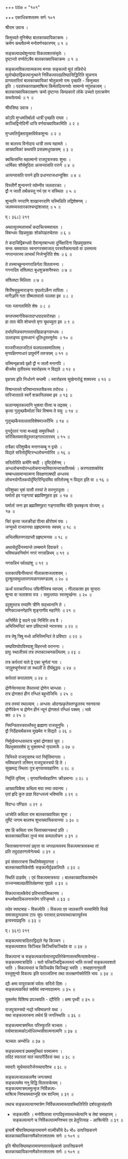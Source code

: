 +++
title = "१०१"

+++
एकाधिकशततमः सर्गः १०१  
  
श्रीराम उवाच ।  
  
किमुच्यते मुनिश्रेष्ठ बालकाख्यायिकाक्रमः ।  
क्रमेण कथयैतन्मे मनोवर्णनकारणम् ॥ १ ॥  
  
सङ्कल्पादर्थशून्याया विकल्पशतसंसृतेः ।  
दृष्टान्तो वर्ण्यतेऽत्रैव बालकाख्यायिकाक्रमः ॥ १ ॥  
  
सङ्कल्पविकल्पात्मकस्य मनसः सङ्कल्पो मूलं तन्निरोधे   
मूलोच्छेदाद्विकल्पानुत्थाने निर्विकल्पपदप्रतिष्ठासिद्धिरिति सूचनाय   
प्रागवतारितां बालकाख्यायिकां श्रोतुकामो रामः पृच्छति - किमुच्यत   
इति । पदसंस्कारपक्षमाश्रित्य किमेतदित्यनयोः सामान्ये नपुंसकत्वम् ।   
बालकाख्यायिकालक्षणः क्रमो दृष्टान्तः किम्प्रकारो लोके उच्यते एतत्क्रमेण   
कथयेत्यर्थः ॥ १ ॥  
  
श्रीवसिष्ठ उवाच ।  
  
कोऽपि मुग्धमतिर्बालो धात्रीं पृच्छति राघव ।  
काञ्चिद्विनोदिनीं धात्रि वर्णयाख्यायिकामिति ॥ २ ॥  
  
मुग्धमतिर्युक्तायुक्तविवेकशून्यः ॥ २ ॥  
  
सा बालस्य विनोदाय धात्री तस्य महामते ।  
आख्यायिकां कथयति प्रसन्नमधुराक्षसम् ॥ ३ ॥  
  
क्वचित्सन्ति महात्मानो राजपुत्रास्त्रयः शुभाः ।  
धार्मिकाः शौर्यमुदिता अत्यन्तासति पत्तने ॥ ४ ॥  
  
अत्यन्तासति पत्तने इति प्रधानराजधान्युक्तिः ॥ ४ ॥  
  
विस्तीर्णे शून्यनगरे व्योम्नीव जलतारकाः ।  
द्वौ न जातौ तथैकस्तु गर्भ एव न संस्थितः ॥ ५ ॥  
  
शून्यानि नगराणि शाखानगराणि यस्मिन्निति तद्विशेषणम् ।   
जलमय्यस्तारकाश्चन्द्रांशत्वात् ॥ ५ ॥  
  
प्। ३६८) २१९  
  
अथात्युत्तमलाभार्थं कदाचित्समवायतः ।  
विबन्धवः खिन्नमुखाः शोकोपहतचेतसः ॥ ६ ॥  
  
ते कदाचिद्विबन्धवो दैवान्मृतबान्धवा दुर्भिक्षादिना खिन्नमुखाश्च   
सन्तः समवायतः स्वनागरसमाजात् परस्परैकमत्यतो वा उत्तमस्य   
नगरान्तरस्य लाभार्थं निर्जग्मुरिति शेषः ॥ ६ ॥  
  
ते तस्माच्छून्यनगरान्निर्गता वितताननाः ।  
गगनादिव संश्लिष्टा बुधशुक्रशनैश्चराः ॥ ७ ॥  
  
संश्लिष्टा मिलिताः ॥ ७ ॥  
  
शिरीषसुकुमाराङ्गाः पृष्ठतोऽर्केण तापिताः ।  
मार्गेऽहनि गता ग्रीष्मतापार्ताः पल्लवा इव ॥ ८ ॥  
  
गताः म्लानतामिति शेषः ॥ ८ ॥  
  
सन्तप्तमार्गसिकतादग्धपादसरोरुहाः ।  
हा तात चेति शोचन्तो मृगा यूथच्युता इव ॥ ९ ॥  
  
दर्भाग्रभिन्नचरणास्तापखिन्नाङ्गसन्धयः ।  
उल्लङ्घ्य दूरमध्वानं धूलिधूसरमूर्तयः ॥ १० ॥  
  
मञ्जरीजालजटिलं फलपल्लवमालितम् ।  
मृगपक्षिगणाधारं प्रापुर्मार्गे तरुत्रयम् ॥ ११ ॥  
  
यस्मिन्वृक्षत्रये वृक्षौ द्वौ न जातौ मनागपि ।  
बीजमेव तृतीयस्य स्वारोहस्य न विद्यते ॥ १२ ॥  
  
वृक्षत्रय इति निर्धारणे सप्तमी । स्वारोहस्य सुखेनारोढुं शक्यस्य ॥ १२ ॥  
  
विश्रान्तास्ते परिश्रान्तास्तत्रैकस्य तरोरधः ।  
पारिजाततले स्वर्गे शक्रानिलयमा इव ॥ १३ ॥  
  
फलान्यमृतकल्पानि भुक्त्वा पीत्वा च तद्रसम् ।  
कृत्वा गुलुच्छकैर्मालां चिरं विश्रम्य ते ययुः ॥ १४ ॥  
  
गुलुच्छकैस्तल्लताविशेषमञ्जरीभिः ॥ १४ ॥  
  
पुनर्दूरतरं गत्वा मध्याह्ने समुपस्थिते ।  
सरित्त्रितयमासेदुस्तरङ्गतरलारवम् ॥ १५ ॥  
  
तत्रैका परिशुष्कैव मनागप्यम्बु न द्वयोः ।  
विद्यते सरितोर्दृष्टिरन्धलोचनयोरिव ॥ १६ ॥  
  
सरितोरिति कर्मणि षष्ठी । दृष्टिर्दर्शनम् ।   
अन्धलोचनयोरन्धलोचनाभ्यामिवात्यन्तासतीत्यर्थः । करणताशक्तेरेव   
सम्बन्धसामान्यात्मना विवक्षणात्षष्ठी अन्धस्य   
लोचनयोर्गोलकयोर्दृष्टिरिन्द्रियमिव सरितोरम्बु न विद्यत इति वा ॥ १६ ॥  
  
परिशुष्का भृशं यासौ तस्यां ते सस्नुरादृताः ।  
घर्मार्ता इव गङ्गायां ब्रह्मविष्णुहरा इव ॥ १७ ॥  
  
घर्मार्ता जना इव ब्रह्मविष्णुहरा गङ्गायामिव चेति पृथक्कृत्य योज्यम् ॥   
१७ ॥  
  
चिरं कृत्वा जलक्रीडां पीत्वा क्षीरोपमं पयः ।  
जग्मुस्ते राजतनयाः प्रहृष्टमनसः स्वयम् ॥ १८ ॥  
  
अभिलषितनगरप्राप्तौ प्रहृष्टमनसः ॥ १८ ॥  
  
अथासेदुर्दिनस्यान्ते लम्बमाने दिवाकरे ।  
भविष्यन्नवनिर्माणं नगरं नगसन्निभम् ॥ १९ ॥  
  
नगसन्निभं पर्वतप्रांशु ॥ १९ ॥  
  
पताकापद्मिनीव्याप्तं नीलाकाशजलाशयम् ।  
दूरश्रुतसमुल्लापगायन्नागरमण्डलम् ॥ २० ॥  
  
ऊर्ध्वं पताकाभिरधः पद्मिनीभिश्च व्याप्तम् । नीलाकाशा इव सुन्दराः   
शून्या वा जलाशया यत्र । समुल्लापाः स्वरमूर्च्छनाः ॥ २० ॥  
  
ददृशुस्तत्र रम्याणि त्रीणि सद्भवनानि ते ।  
मणिकाञ्चनगेहानि शृङ्गाणीव महागिरेः ॥ २१ ॥  
  
अनिर्मिते द्वे सदने एकं निर्भित्ति तत्र वै ।  
अभित्तिमन्दिरं चारु प्रविष्टास्ते नरास्त्रयः ॥ २२ ॥  
  
तत्र तेषु त्रिषु मध्ये अभित्तिमन्दिरं ते प्रविष्टाः ॥ २२ ॥  
  
सम्प्रविश्योपविश्याशु विहरन्तो वराननाः ।  
प्रापुः स्थालीत्रयं तत्र तप्तकाञ्चनकल्पितम् ॥ २३ ॥  
  
तत्र कर्परतां याते द्वे एका चूर्णतां गता ।  
जगृहुश्चूर्णरूपां तां स्थालीं ते दीर्घबुद्धयः ॥ २४ ॥  
  
कर्परतां कपालताम् ॥ २४ ॥  
  
द्रोणैर्नवनवत्या तैस्तस्यां द्रोणेन चान्धसः ।  
तत्र द्रोणशतं हीनं रन्धितं बहुभोजिभिः ॥ २५ ॥  
  
तत्र तस्यां स्थाल्याम् । अन्धसः ओदनप्रकृतेस्तण्डुलस्य नवनवत्या   
द्रोणैरेकेन च द्रोणेन हीनं न्यूनं द्रोणशतं रन्धितं पक्वम् । भावे   
क्तः ॥ २५ ॥  
  
निमन्त्रितास्त्रयस्तैस्तु ब्राह्मणा राजसूनुभिः ।  
द्वौ निर्देहावथैकस्य मुखमेव न विद्यते ॥ २६ ॥  
  
निर्मुखेनान्धसस्तत्र भुक्तं द्रोणशतं सुत ।  
विप्रभुक्तावशेषं तु भुक्तमन्धो नृपात्मजैः ॥ २७ ॥  
  
त्रिभिस्ते राजपुत्राश्च परां निर्वृतिमागताः ।  
भविष्यन्नगरे तस्मिन् राजपुत्रास्त्रयो हि ते ।  
सुखमद्य स्थिताः पुत्र मृगयाव्यवहारिणः ॥ २८ ॥  
  
निर्वृतिं तृप्तिम् । मृगयाभिर्व्यवहारिणः क्रीडमानाः ॥ २८ ॥  
  
आख्यायिकैषा कथिता मया रम्या तवानघ ।  
एतां हृदि कुरु प्राज्ञ विदग्धस्त्वं भविष्यसि ॥ २९ ॥  
  
विदग्धः पण्डितः ॥ २९ ॥  
  
धात्र्येति कथिता राम बालकाख्यायिका शुभा ।  
तुष्टिं जगाम बालश्च शुभाख्यायिकयानया ॥ ३० ॥  
  
एषा हि कथिता राम चित्ताख्यानकथां प्रति ।  
बालकाख्यायिका तुभ्यं मया कमललोचन ॥ ३१ ॥  
  
चित्ताख्यानानन्तरं प्रवृत्ता या जगत्प्रत्ययस्य विकल्पमात्रत्वकथा तां   
प्रति तदुदाहरणत्वेनेत्यर्थः ॥ ३१ ॥  
  
इयं संसाररचना स्थितिमेवमुपागता ।  
बालकाख्यायिकेवोग्रैः सङ्कल्पैर्दृढकल्पितैः ॥ ३२ ॥  
  
स्थितिं दार्ढ्यम् । एवं विकल्पमात्ररूपा । बालकाख्यायिकाशब्देन   
तज्जन्यबालप्रतीतिर्लक्षणया गृह्यते ॥ ३२ ॥  
  
विकल्पजालकैवेयं प्रतिभासात्मिकानघ ।  
बन्धमोक्षादिकलनारूपेण परिजृम्भते ॥ ३३ ॥  
  
तदेव स्पष्टमाह - विकल्पेति । विकल्पा एव जालकानि यस्यामिति विग्रहे   
समासादुत्पन्नस्य टापः सुपः परत्वात् प्रत्ययस्थात्कात्पूर्वस्य   
इत्यस्याप्रवृत्तिः ॥ ३३ ॥  
  
प्। ३६९) २१९  
  
सङ्कल्पमात्रादितरद्विद्यते नेह किञ्चन ।  
सङ्कल्पवशतः किञ्चिन्न किञ्चित्किञ्चिदेव वा ॥ ३४ ॥  
  
विकल्पानां च सङ्कल्पकार्यत्वात्तद्व्यतिरेकेणासत्त्वमित्याशयेनाह -   
सङ्कल्पमात्रादिति । यतो यत्किञ्चिद्विकल्परूपं भाति तत्सर्वं सङ्कल्पवशतो   
भाति । विकल्पभातं च किञ्चिन्नैव किञ्चिद्वा भवति । शब्दज्ञानानुपाती   
वस्तुशून्यो विकल्पः इति पतञ्जलिना तथा तल्लक्षणोक्तेरिति भावः ॥ ३४ ॥  
  
द्यौः क्षमा वायुराकाशं पर्वताः सरितो दिशः ।  
सङ्कल्पकचितं सर्वमेवं स्वप्नवदात्मनः ॥ ३५ ॥  
  
युक्तमेव विशिष्य प्रपञ्चयति - द्यौरिति । क्षमा पृथ्वी ॥ ३५ ॥  
  
राजपुत्रास्त्रयो नद्यो भविष्यन्नगरे यथा ।  
यथा सङ्कल्परचना तथेयं हि जगत्स्थितिः ॥ ३६ ॥  
  
सङ्कल्पमात्रमभितः परिस्फुरति चञ्चलः ।  
पयोमात्रात्मकोऽभोधिरम्भसीवात्मनात्मनि ॥ ३७ ॥  
  
चञ्चलः अम्भोधिः ॥ ३७ ॥  
  
सङ्कल्पमात्रं प्रथममुत्थितं परमात्मनः ।  
तदिदं स्फारतां यातं व्यापारैर्दिवसं यथा ॥ ३८ ॥  
  
व्यापारैः सूर्यव्यापारैर्जनव्यापारैश्च ॥ ३८ ॥  
  
सङ्कल्पजालकलनैव जगत्समग्रं  
सङ्कल्पमेव ननु विद्धि विलासचेत्यम् ।  
सङ्कल्पमात्रमलमुत्सृज निर्विकल्प-  
माश्रित्य निश्चयमवाप्नुहि राम शान्तिम् ॥ ३९ ॥  
  
तथाच सङ्कल्पत्यागमात्रेण निर्विकल्पस्वरूपावस्थितिरिति दर्शयन्नुपसंहरति   
- सङ्कल्पेति । मनोविलासा रागादिवृत्तयस्तच्चेत्यानि च तेषां समाहारम् ।   
सङ्कल्पत्यागे च निर्विकल्पात्मनिश्चय एव हेतुरित्याह - आश्रित्येति ॥ ३९ ॥  
  
इत्यार्षे श्रीवासिष्ठमहारामायणे वाल्मीकीये दे० मो० उत्पत्तिप्रकरणे   
बालकाख्यायिकानामैकोत्तरशततमः सर्गः ॥ १०१ ॥  
  
इति श्रीवासिष्ठमहारामायणतात्पर्यप्रकाशे उत्पत्तिप्रकरणे   
बालकाख्यायिकानामैकोत्तरशततमः सर्गः ॥ १०१ ॥  
  
  